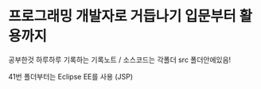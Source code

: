 # 프로그래밍 개발자로 거듭나기 입문부터 활용까지 
공부한것 하루하루 기록하는 기록노트
/ 소스코드는 각폴더 src 폴더안에있음!



41번 폴더부터는 Eclipse EE를 사용 (JSP)



